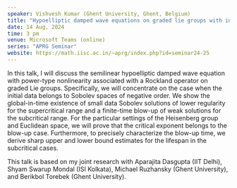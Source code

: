 ```yaml
---
speaker: Vishvesh Kumar (Ghent University, Ghent, Belgium)
title: "Hypoelliptic damped wave equations on graded lie groups with initial data from negative order Sobolev spaces"
date: 14 Aug, 2024
time: 3 pm
venue: Microsoft Teams (online)
series: "APRG Seminar"
website: https://math.iisc.ac.in/~aprg/index.php?id=seminar24-25
---
```


In this talk, I will discuss the semilinear hypoelliptic damped wave equation with power-type nonlinearity associated with a Rockland operator on graded Lie groups.
Specifically, we will concentrate on the case when the initial data belongs to Sobolev spaces of negative order. We show the global-in-time existence of small data
Sobolev solutions of lower regularity for the supercritical range and a finite-time blow-up of weak solutions for the subcritical range. For the particular settings
of the Heisenberg group and Euclidean space, we will prove that the critical exponent belongs to the blow-up case. Furthermore, to precisely characterize the blow-up
time, we derive sharp upper and lower bound estimates for the lifespan in the subcritical cases.

This talk is based on my joint research with Aparajita Dasgupta (IIT Delhi), Shyam Swarup Mondal (ISI Kolkata), Michael Ruzhansky (Ghent University), and Berikbol
Torebek (Ghent University).
